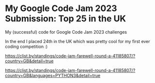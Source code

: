 # My Google Code Jam 2023 Submission: Top 25 in the UK
My (successful) code for Google Code Jam 2023 challenges

In the end I placed 24th in the UK which was pretty cool for my first ever coding competition :)

https://clist.by/standings/code-jam-farewell-round-a-41185807/?country=GB&detail=true

https://clist.by/standings/code-jam-farewell-round-a-41185807/?country=GB&languages=PYTHON3&detail=true
